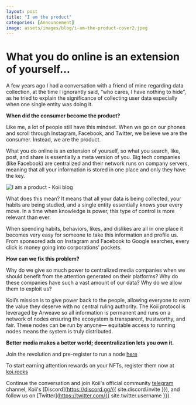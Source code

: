 ```yaml
---
layout: post
title: "I am the product"
categories: [Announcement]
image: assets/images/blog/i-am-the-product-cover2.jpeg
---
```


# What you do online is an extension of yourself...

A few years ago I had a conversation with a friend of mine regarding data collection, at the time I ignorantly said, “who cares, I have nothing to hide”, as he tried to explain the significance of collecting user data especially when one single entity was doing it.

**When did the consumer become the product?**

Like me, a lot of people still have this mindset. When we go on our phones and scroll through Instagram, Facebook, and Twitter, we believe we are the consumer. Instead, we are the product.

What you do online is an extension of yourself, so what you search, like, post, and share is essentially a meta version of you. Big tech companies (like Facebook) are centralized and their network runs on company servers, meaning that all your information is stored in one place and only they have the key.

![I am a product - Koii blog](/assets/images/blog/I-am-the-product-image2.jpeg)

What does this mean? It means that all your data is being collected, your habits are being studied, and a single entity essentially knows your every move. In a time when knowledge is power, this type of control is more relevant than ever.

When spending habits, behaviors, likes, and dislikes are all in one place it becomes very easy for someone to take this information and profile us. From sponsored ads on Instagram and Facebook to Google searches, every click is money going into corporations' pockets.

**How can we fix this problem?**

Why do we give so much power to centralized media companies when we should benefit from the attention generated on their platforms? Why do these companies have such a vast amount of our data? Why do we allow them to exploit us?

Koii’s mission is to give power back to the people, allowing everyone to earn the value they deserve with no central ruling authority. The Koii protocol is leveraged by Arweave so all information is permanent and runs on a network of nodes ensuring the ecosystem is transparent, trustworthy, and fair. These nodes can be run by anyone— equitable access to running nodes means the system is truly distributed.

**Better media makes a better world; decentralization lets you own it.**

Join the revolution and pre-register to run a node [here](https://docs.google.com/forms/d/e/1FAIpQLSduDTdxD3dDOvcbIcKlG7JWOsnDFVZFdLy0J38q_OOzUC3okA/viewform)

To start earning attention rewards on your NFTs, register them now at [koi.rocks](https://www.koii.network)

Continue the conversation and join Koii's official community [telegram](https://t.me/joinchat/OEHs_8T9-8ZhZmU5) channel, Koii's [Discord](https://discord.gg/{{ site.discord.invite }}), and follow us on [Twitter](https://twitter.com/{{ site.twitter.username }}).
